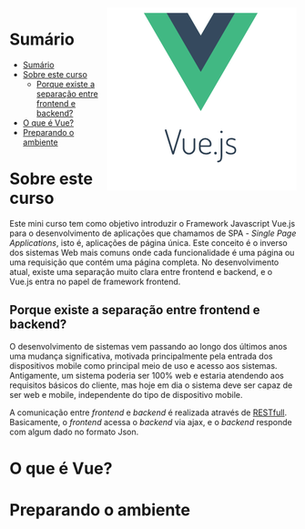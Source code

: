 
<img src="logo.png" style="float:right">

# Sumário

<!-- TOC -->

- [Sumário](#sumário)
- [Sobre este curso](#sobre-este-curso)
    - [Porque existe a separação entre frontend e backend?](#porque-existe-a-separação-entre-frontend-e-backend)
- [O que é Vue?](#o-que-é-vue)
- [Preparando o ambiente](#preparando-o-ambiente)

<!-- /TOC -->

# Sobre este curso

Este mini curso tem como objetivo introduzir o Framework Javascript Vue.js para o desenvolvimento de aplicações que chamamos de SPA - *Single Page Applications*, isto é, aplicações de página única. Este conceito é o inverso dos sistemas Web mais comuns onde cada funcionalidade é uma página ou uma requisição que contém uma página completa. No desenvolvimento atual, existe uma separação muito clara entre frontend e backend, e o Vue.js entra no papel de framework frontend.

## Porque existe a separação entre frontend e backend?

O desenvolvimento de sistemas vem passando ao longo dos últimos anos uma mudança significativa, motivada principalmente pela entrada dos dispositivos mobile como principal meio de uso e acesso aos sistemas. Antigamente, um sistema poderia ser 100% web e estaria atendendo aos requisitos básicos do cliente, mas hoje em dia o sistema deve ser capaz de ser web e mobile, independente do tipo de dispositivo mobile. 

A comunicação entre *frontend* e *backend* é realizada através de [RESTfull](https://pt.wikipedia.org/wiki/REST). Basicamente, o *frontend* acessa o *backend* via ajax, e o *backend* responde com algum dado no formato Json.


# O que é Vue?

# Preparando o ambiente


